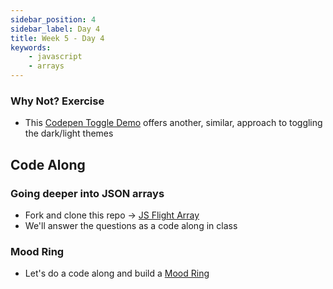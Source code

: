 ```yaml
---
sidebar_position: 4
sidebar_label: Day 4
title: Week 5 - Day 4
keywords:
    - javascript
    - arrays
---
```


<!-- markdownlint-disable no-inline-html no-trailing-punctuation -->

### Why Not? Exercise

* This [Codepen Toggle Demo](https://codepen.io/whitep4nth3r/pen/VwEqrQL) offers another, similar, approach to toggling the dark/light themes

## Code Along

### Going deeper into JSON arrays

* Fork and clone this repo ->  [JS Flight Array](https://github.com/seanrreid/js_flight_array)
* We'll answer the questions as a code along in class

### Mood Ring

* Let's do a code along and build a [Mood Ring](https://en.wikipedia.org/wiki/Mood_ring)

